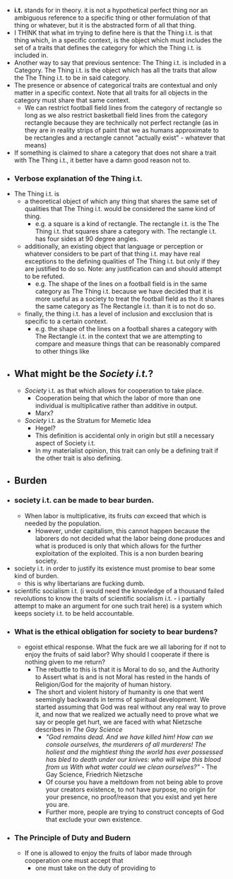 - **i.t.** stands for in theory. it is not a hypothetical perfect thing nor an ambiguous reference to a specific thing or other formulation of that thing or whatever, but it is the abstracted form of all that thing.
- I THINK that what im trying to define here is that the Thing i.t. is that thing which, in a specific context, is the object which must includes the set of a traits  that defines the category for which the Thing i.t. is included in.
- Another way to say that previous sentence:  The Thing i.t. is included in a Category. The Thing i.t. is the object which has all the traits that allow the The Thing i.t. to be in said category.
- The presence or absence of categorical traits are contextual and only matter in a specific context. Note that all traits for all objects in the category must share that same context.
	- We can restrict football field lines from the category of rectangle so long as we also restrict basketball field lines from the category rectangle because they are technically not perfect rectangle (as in they are in reality strips of paint that we as humans approximate to be rectangles and a rectangle cannot "actually exist" - whatever that means)
- If something is claimed to share a category that does not share a trait with The Thing i.t., it better have a damn good reason not to.
- ### Verbose explanation of the Thing i.t.
- The Thing i.t. is
	- a theoretical object of which any     thing that shares the same set of qualities that The Thing i.t. would be considered the same kind of thing.
		- e.g. a square is a kind of rectangle. The rectangle i.t. is the The Thing i.t. that squares share a category with. The rectangle i.t. has four sides at 90 degree angles.
	- additionally, an existing object that language or perception or whatever considers to be part of that thing i.t. may have real exceptions to the defining qualities of The Thing i.t. but only if they are justified to do so. Note: any justification can and should attempt to be refuted.
		- e.g. The shape of the lines on a football field is in the same category as The Thing i.t. because we have decided that it is more useful as a society to treat the football field as tho it shares the same category as The Rectangle i.t. than it is to not do so.
	- finally, the thing i.t. has a level of inclusion and excclusion that is specific to a certain context.
		- e.g. the shape of the lines on a football shares a category with The Rectangle i.t. in the context that we are attempting to compare and measure things that can be reasonably compared to other things like
- ## What might be the *Society i.t.*?
	- *Society* i.t. as that which allows for cooperation to take place.
		- Cooperation being that which the labor of more than one individual is multiplicative rather than additive in output.
		- Marx?
	- *Society* i.t. as the Stratum for Memetic Idea
		- Hegel?
		- This definition is accidental only in origin but still a necessary aspect of Society i.t.
		- In my materialist opinion, this trait can only be a defining trait if the other trait is also defining.
- ## Burden
- ### society i.t. can be made to bear burden.
	- When labor is multiplicative, its fruits *can* exceed that which is needed by the population.
		- However, under capitalism, this cannot happen because the laborers do not decided what the labor being done produces and what is produced is only that which allows for the further exploitation of the exploited. This is a non burden bearing society.
- society i.t. in order to justify its existence must promise to bear some kind of burden.
	- this is why libertarians are fucking dumb.
- scientific socialism i.t. (i would need the knowledge of a thousand failed revolutions to know the traits of scientific socialism i.t. - i partially attempt to make an argument for one such trait here) is a system which keeps society i.t. to be held accountable.
- ### What is the ethical obligation for society to bear burdens?
	- egoist ethical response. What the fuck are we all laboring for if not to enjoy the fruits of said labor? Why should I cooperate if there is nothing given to me return?
		- The rebuttle to this is that it is Moral to do so, and the Authority to Assert what is and is not Moral has rested in the hands of Religion/God for the majority of human history.
		- The short and violent history of humanity is one that went seemingly backwards in terms of spiritual development. We started assuming that God was real without any real way to prove it, and now that we realized we actually need to prove what we say or people get hurt, we are faced with what Nietzsche describes in *The Gay Science*
			- *"God remains dead. And we have killed him! How can we console ourselves, the murderers of all murderers! The holiest and the mightiest thing the world has ever possessed has bled to death under our knives: who will wipe this blood from us With what water could we clean ourselves?"* - The Gay Science, Friedrich Nietzsche
			- Of course you have a meltdown from not being able to prove your creators existence, to not have purpose, no origin for your presence, no proof/reason that you exist and yet here you are.
			- Further more, people are trying to construct concepts of God that exclude your own existence.
- ### The Principle of Duty and Budern
	- If one is allowed to enjoy the fruits of labor made through cooperation one must accept that
		- one must take on the duty of providing to
